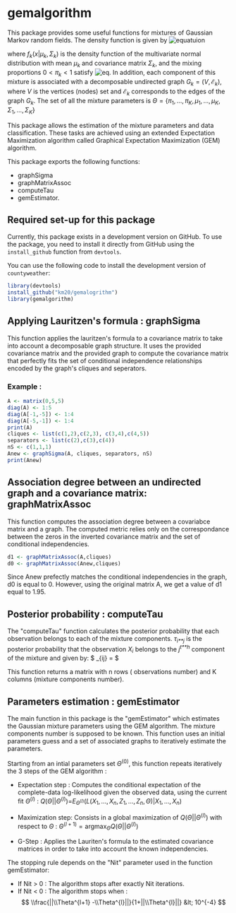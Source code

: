 <!-- README.md is generated from README.Rmd. Please edit that file -->
gemalgorithm
============

This package provides some useful functions for mixtures of Gaussian Markov random fields. The density function is given by
![equatuion](http://www.sciweavers.org/upload/Tex2Img_1514565937/render.png)

where *f*<sub>*k*</sub>(*x*|*μ*<sub>*k*</sub>, *Σ*<sub>*k*</sub>) is the density function of the multivariate normal distribution with mean *μ*<sub>*k*</sub> and covariance matrix *Σ*<sub>*k*</sub>, and the mixing proportions 0 &lt; *π*<sub>*k*</sub> &lt; 1 satisfy ![eq](http://www.sciweavers.org/upload/Tex2Img_1514565980/render.png). In addition, each component of this mixture is associated with a decomposable undirected graph *G*<sub>*k*</sub> = (*V*, ℰ<sub>*k*</sub>), where *V* is the vertices (nodes) set and ℰ<sub>*k*</sub> corresponds to the edges of the graph *G*<sub>*k*</sub>. The set of all the mixture parameters is
*Θ* = {*π*<sub>1</sub>, ..., *π*<sub>*K*</sub>, *μ*<sub>1</sub>, ..., *μ*<sub>*K*</sub>, *Σ*<sub>1</sub>, ..., *Σ*<sub>*K*</sub>}

This package allows the estimation of the mixture parameters and data classification. These tasks are achieved using an extended Expectation Maximization algorithm called Graphical Expectation Maximization (GEM) algorithm.

This package exports the following functions:

-   graphSigma
-   graphMatrixAssoc
-   computeTau
-   gemEstimator.

Required set-up for this package
--------------------------------

Currently, this package exists in a development version on GitHub. To use the package, you need to install it directly from GitHub using the `install_github` function from `devtools`.

You can use the following code to install the development version of `countyweather`:

``` r
library(devtools)
install_github("km20/gemalogrithm")
library(gemalgorithm)
```

Applying Lauritzen's formula : graphSigma
-----------------------------------------

This function applies the lauritzen's formula to a covariance matrix to take into account a decomposable graph structure. It uses the provided covariance matrix and the provided graph to compute the covariance matrix that perfectly fits the set of conditional independence relationships encoded by the graph's cliques and seperators.

### Example :

``` r
A <- matrix(0,5,5)
diag(A) <- 1:5
diag(A[-1,-5]) <- 1:4
diag(A[-5,-1]) <- 1:4
print(A)
cliques <- list(c(1,2),c(2,3), c(3,4),c(4,5))
separators <- list(c(2),c(3),c(4))
nS <- c(1,1,1)
Anew <- graphSigma(A, cliques, separators, nS)
print(Anew)
```

Association degree between an undirected graph and a covariance matrix: graphMatrixAssoc
----------------------------------------------------------------------------------------

This function computes the association degree between a covariabce matrix and a graph. The computed metric relies only on the correspondance between the zeros in the inverted covariance matrix and the set of conditional independencies.

``` r
d1 <- graphMatrixAssoc(A,cliques)
d0 <- graphMatrixAssoc(Anew,cliques)
```

Since Anew prefectly matches the conditional independencies in the graph, d0 is equal to 0. However, using the original matrix A, we get a value of d1 equal to 1.95.

Posterior probability : computeTau
----------------------------------

The "computeTau" function calculates the posterior probability that each observation belongs to each of the mixture components. *τ*<sub>*i**j*</sub> is the posterior probability that the observation *X*<sub>*i*</sub> belongs to the *j*<sup>*t**h*</sup> component of the mixture and given by: $ \_{ij} = $

This function returns a matrix with n rows ( observations number) and K columns (mixture components number).

Parameters estimation : gemEstimator
------------------------------------

The main function in this package is the "gemEstimator" which estimates the Gaussian mixture parameters using the GEM algorithm. The mixture components number is supposed to be known. This function uses an initial parameters guess and a set of associated graphs to iteratively estimate the parameters.

Starting from an intial parameters set *Θ*<sup>(0)</sup>, this function repeats iteratively the 3 steps of the GEM algorithm :

-   Expectation step : Computes the conditional expectation of the complete-data log-likelihood given the observed data, using the current fit *Θ*<sup>(*l*)</sup> :
    *Q*(*Θ*||*Θ*<sup>(*l*)</sup>)=*E*<sub>*Θ*<sup>(*l*)</sup></sub>(*L*(*X*<sub>1</sub>, ..., *X*<sub>*n*</sub>, *Z*<sub>1</sub>, ..., *Z*<sub>*n*</sub>, *Θ*)|*X*<sub>1</sub>, ..., *X*<sub>*n*</sub>)

-   Maximization step: Consists in a global maximization of *Q*(*Θ*||*Θ*<sup>(*l*)</sup>) with respect to *Θ* :
    *Θ*<sup>(*l* + 1)</sup> = argmax<sub>*Θ*</sub>*Q*(*Θ*||*Θ*<sup>(*l*)</sup>)

-   G-Step : Applies the Lauriten's formula to the estimated covariance matrices in order to take into account the known independencies.

The stopping rule depends on the "Nit" parameter used in the function gemEstimator:

-   If Nit &gt; 0 : The algorithm stops after exactly Nit iterations.
-   If Nit &lt; 0 : The algorithm stops when :
    $$
    \\frac{||\\Theta^{l+1} -\\Theta^{l}||}{1+||\\Theta^{l}||} &lt; 10^{-4}
    $$
